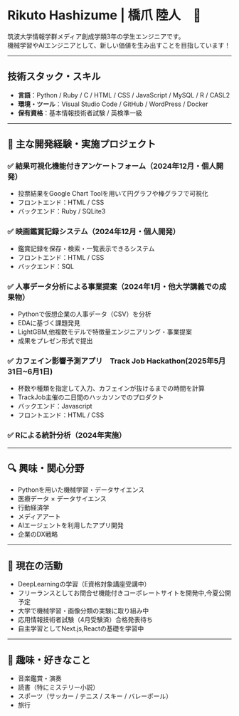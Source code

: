 # Rikuto Hashizume | 橋爪 陸人　&#x1F44B;

筑波大学情報学群メディア創成学類3年の学生エンジニアです。  
機械学習やAIエンジニアとして、新しい価値を生み出すことを目指しています！

---

## 技術スタック・スキル

- **言語**：Python / Ruby / C / HTML / CSS / JavaScript / MySQL / R / CASL2  
- **環境・ツール**：Visual Studio Code / GitHub / WordPress / Docker
- **保有資格**：基本情報技術者試験 / 英検準一級  

---

## 📂 主な開発経験・実施プロジェクト

### ✅ 結果可視化機能付きアンケートフォーム（2024年12月・個人開発）
- 投票結果をGoogle Chart Toolを用いて円グラフや棒グラフで可視化
- フロントエンド：HTML / CSS  
- バックエンド：Ruby / SQLite3   

### ✅ 映画鑑賞記録システム（2024年12月・個人開発）
- 鑑賞記録を保存・検索・一覧表示できるシステム  
- フロントエンド：HTML / CSS  
- バックエンド：SQL  

### ✅ 人事データ分析による事業提案（2024年1月・他大学講義での成果物）
- Pythonで仮想企業の人事データ（CSV）を分析  
- EDAに基づく課題発見  
- LightGBM,他複数モデルで特徴量エンジニアリング・事業提案  
- 成果をプレゼン形式で提出

### ✅ カフェイン影響予測アプリ　Track Job Hackathon(2025年5月31日~6月1日)
- 杯数や種類を指定して入力、カフェインが抜けるまでの時間を計算
- TrackJob主催の二日間のハッカソンでのプロダクト
- バックエンド：Javascript
- フロントエンド：HTML / CSS

### ✅ Rによる統計分析（2024年実施）

---

## 🔍 興味・関心分野

- Pythonを用いた機械学習・データサイエンス  
- 医療データ × データサイエンス  
- 行動経済学  
- メディアアート  
- AIエージェントを利用したアプリ開発
- 企業のDX戦略

---

## 🚀 現在の活動

- DeepLearningの学習（E資格対象講座受講中）  
- フリーランスとしてお問合せ機能付きコーポレートサイトを開発中,今夏公開予定  
- 大学で機械学習・画像分類の実験に取り組み中  
- 応用情報技術者試験（4月受験済）合格発表待ち
- 自主学習としてNext.js,Reactの基礎を学習中

---

## 🎵 趣味・好きなこと

- 音楽鑑賞・演奏  
- 読書（特にミステリー小説）  
- スポーツ（サッカー / テニス / スキー / バレーボール）
- 旅行
